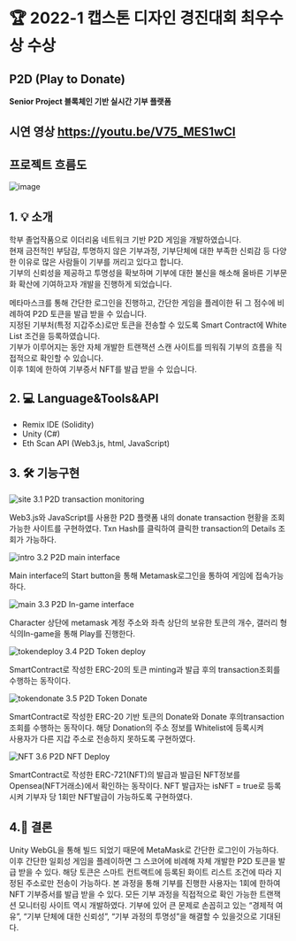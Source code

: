 # 🏆 2022-1 캡스톤 디자인 경진대회 최우수상 수상      


## P2D (Play to Donate)<br>
**Senior Project 블록체인 기반 실시간 기부 플랫폼**
## 시연 영상 https://youtu.be/V75_MES1wCI<br>


## 프로젝트 흐름도 <br>
![image](https://user-images.githubusercontent.com/79950504/174436552-c50d0d72-d0a7-4ea9-9d23-18a6a634c95d.png)



## 1. 💡 소개 <br>
학부 졸업작품으로 이더리움 네트워크 기반 P2D 게임을 개발하였습니다.  
현재 금전적인 부담감, 투명하지 않은 기부과정, 기부단체에 대한 부족한 신뢰감 등 다양한 이유로 많은 사람들이 기부를 꺼리고 있다고 합니다.  
기부의 신뢰성을 제공하고 투명성을 확보하며 기부에 대한 불신을 해소해 올바른 기부문화 확산에 기여하고자 개발을 진행하게 되었습니다.  

메타마스크를 통해 간단한 로그인을 진행하고, 간단한 게임을 플레이한 뒤 그 점수에 비례하여 P2D 토큰을 발급 받을 수 있습니다.  
지정된 기부처(특정 지갑주소)로만 토큰을 전송할 수 있도록 Smart Contract에 White List 조건을 등록하였습니다.  
기부가 이루어지는 동안 자체 개발한 트랜잭션 스캔 사이트를 띄워줘 기부의 흐름을 직접적으로 확인할 수 있습니다.  
이후 1회에 한하여 기부증서 NFT를 발급 받을 수 있습니다.  





## 2. 💻 Language&Tools&API <br>
* Remix IDE (Solidity)  
* Unity (C#)  
* Eth Scan API (Web3.js, html, JavaScript)  

    


## 3. 🛠 기능구현 <br>

 ![site](https://user-images.githubusercontent.com/79950091/174741740-d33d138c-4c4f-4389-8e8e-9753b62a0197.png)
3.1 P2D transaction monitoring

Web3.js와 JavaScript를 사용한 P2D 플랫폼 내의 donate transaction 현황을 조회 가능한 사이트를 구현하였다. Txn Hash를 클릭하여 클릭한 transaction의
Details 조회가 가능하다.

![intro](https://user-images.githubusercontent.com/79950091/174742132-39e9f7ef-7852-43b7-a0fc-236cad3ddc41.png)
3.2 P2D main interface

Main interface의 Start button을 통해 Metamask로그인을 통하여 게임에 접속가능하다.

![main](https://user-images.githubusercontent.com/79950091/174742235-925d3a54-9cb5-4fe7-bebe-3d7c3da27dd4.png)
3.3 P2D In-game interface

Character 상단에 metamask 계정 주소와 좌측 상단의 보유한 토큰의 개수, 갤러리 형식의In-game을 통해 Play를 진행한다.

![tokendeploy](https://user-images.githubusercontent.com/79950091/174958389-61d212a9-f9c9-4a07-8ae4-71f59f2e68b1.png)
3.4 P2D Token deploy

SmartContract로 작성한 ERC-20의 토큰 minting과 
발급 후의 transaction조회를 수행하는 동작이다.

![tokendonate](https://user-images.githubusercontent.com/79950091/174958629-dd54eaff-75d7-470f-844b-299cf112b423.png)
3.5 P2D Token Donate

SmartContract로 작성한 ERC-20 기반 토큰의 Donate와 
Donate 후의transaction 조회를 수행하는 동작이다. 해당 Donation의 주소 정보를 Whitelist에 등록시켜    
사용자가 다른 지갑 주소로 전송하지 못하도록 구현하였다.

![NFT](https://user-images.githubusercontent.com/79950091/174958633-524ce647-fc71-4110-8947-f3dc7ba1092e.png)
3.6 P2D NFT Deploy

SmartContract로 작성한 ERC-721(NFT)의 발급과 발급된 NFT정보를
Opensea(NFT거래소)에서 확인하는 동작이다.
NFT 발급자는 isNFT = true로 등록시켜 기부자 당 1회만 NFT발급이 가능하도록 구현하였다.

## 4.🧩 결론 <br>
Unity WebGL을 통해 빌드 되었기 때문에 MetaMask로 간단한 로그인이 가능하다. 
이후 간단한 일회성 게임을 플레이하면 그 스코어에 비례해 자체 개발한 P2D 토큰을 발급 받을 수 있다. 
해당 토큰은 스마트 컨트랙트에 등록된 화이트 리스트 조건에 따라 지정된 주소로만 전송이 가능하다. 
본 과정을 통해 기부를 진행한 사용자는 1회에 한하여 NFT 기부증서를 발급 받을 수 있다. 
모든 기부 과정을 직접적으로 확인 가능한 트랜잭션 모니터링 사이트 역시 개발하였다. 
기부에 있어 큰 문제로 손꼽히고 있는 “경제적 여유”, “기부 단체에 대한 신뢰성”, “기부 과정의 투명성”을 해결할 수 있을것으로 기대된다.
